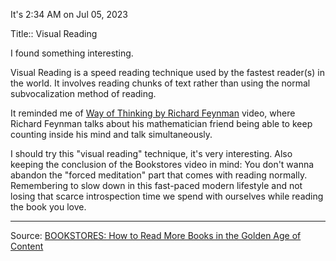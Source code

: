 It's 2:34 AM on Jul 05, 2023

Title:: Visual Reading 

I found something interesting.

Visual Reading is a speed reading technique used by the fastest reader(s) in the world.
It involves reading chunks of text rather than using the normal subvocalization method of reading.

It reminded me of [Way of Thinking by Richard Feynman](https://youtu.be/Si6NbKqYEd8) video, where Richard Feynman talks about his mathematician friend being able to keep counting inside his mind and talk simultaneously.

I should try this "visual reading" technique, it's very interesting. Also keeping the conclusion of the Bookstores video in mind: 
You don't wanna abandon the "forced meditation" part that comes with reading normally. Remembering to slow down in this fast-paced modern lifestyle and not losing that scarce introspection time we spend with ourselves while reading the book you love.

---
Source: [BOOKSTORES: How to Read More Books in the Golden Age of Content](https://youtu.be/lIW5jBrrsS0) 